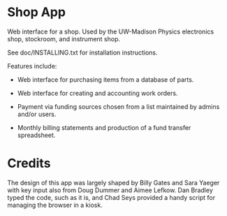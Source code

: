 # Shop App
Web interface for a shop.  Used by the UW-Madison Physics electronics shop, stockroom, and instrument shop.

See doc/INSTALLING.txt for installation instructions.

Features include:

  * Web interface for purchasing items from a database of parts.

  * Web interface for creating and accounting work orders.

  * Payment via funding sources chosen from a list maintained by admins and/or users.

  * Monthly billing statements and production of a fund transfer spreadsheet.

# Credits

The design of this app was largely shaped by Billy Gates and Sara
Yaeger with key input also from Doug Dummer and Aimee Lefkow.  Dan Bradley
typed the code, such as it is, and Chad Seys provided a handy script
for managing the browser in a kiosk.
